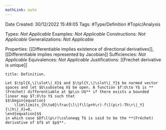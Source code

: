 ```yaml
---
mathLink: auto
---
```


<div class="topSpace"></div>

Date Created: 30/12/2022 15:49:05
Tags: #Type/Definition #Topic/Analysis

Types: <i>Not Applicable</i>
Examples: <i>Not Applicable</i>
Constructions: <i>Not Applicable</i>
Generalizations: <i>Not Applicable</i>

Properties: [[Differentiable implies existence of directional derivatives]], [[Differentiable implies represented by Jacobian]]
Sufficiencies: <i>Not Applicable</i>
Equivalences: <i>Not Applicable</i>
Justifications: [[Frechet derivative is unique]]

``` ad-Definition
title: Definition.

Let $\tpl{X,\|\slot\|_X}$ and $\tpl{Y,\|\slot\|_Y}$ be normed vector spaces and let $U\subseteq X$ be open. A function $f:U\to Y$ is **(Fréchet) differentiable at $p\in U$** if there exists a bounded linear map $T:X\to Y$ such that
$$\begin{equation}
    \lim\limits_{h\to0}\frac{\l\|f\l(p+h\r)-f\l(p\r)-Th\r\|_Y}{\|h\|_X}=0,
\end{equation}$$
in which case $Df\l(p\r)\coloneqq T$ is said to be the **(Fréchet) derivative of $f$ at $p$**.

```
